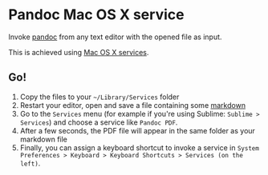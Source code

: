 # Pandoc Mac OS X service

Invoke [pandoc](http://johnmacfarlane.net/pandoc/) from any text editor with the opened file as input.

This is achieved using [Mac OS X services](http://arstechnica.com/apple/2011/03/howto-build-mac-os-x-services-with-automator-and-shell-scripting/).


## Go!

1. Copy the files to your `~/Library/Services` folder
2. Restart your editor, open and save a file containing some [markdown](http://johnmacfarlane.net/pandoc/README.html#pandocs-markdown)
3. Go to the `Services` menu (for example if you're using Sublime: `Sublime > Services`) and choose a service like `Pandoc PDF`.
4. After a few seconds, the PDF file will appear in the same folder as your markdown file
5. Finally, you can assign a keyboard shortcut to invoke a service in `System Preferences > Keyboard > Keyboard Shortcuts > Services (on the left)`.